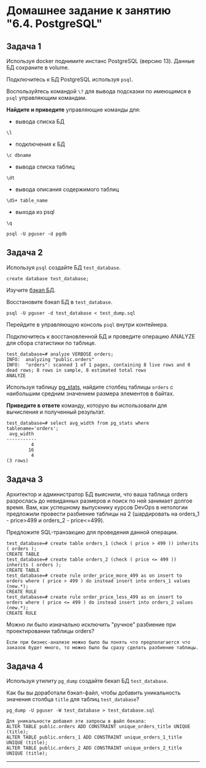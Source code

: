 # Домашнее задание к занятию "6.4. PostgreSQL"

## Задача 1

Используя docker поднимите инстанс PostgreSQL (версию 13). Данные БД сохраните в volume.

Подключитесь к БД PostgreSQL используя `psql`.

Воспользуйтесь командой `\?` для вывода подсказки по имеющимся в `psql` управляющим командам.

**Найдите и приведите** управляющие команды для:
- вывода списка БД
```
\l
```
- подключения к БД
```
\c dbname
```
- вывода списка таблиц
```
\dt
```
- вывода описания содержимого таблиц
```
\dS+ table_name
```
- выхода из psql
```
\q
```
```
psql -U pguser -d pgdb
```

## Задача 2

Используя `psql` создайте БД `test_database`.
```
create database test_database;
```
Изучите [бэкап БД](https://github.com/netology-code/virt-homeworks/tree/master/06-db-04-postgresql/test_data).

Восстановите бэкап БД в `test_database`.
```
psql -U pguser -d test_database < test_dump.sql
```

Перейдите в управляющую консоль `psql` внутри контейнера.

Подключитесь к восстановленной БД и проведите операцию ANALYZE для сбора статистики по таблице.
```
test_database=# analyze VERBOSE orders;
INFO:  analyzing "public.orders"
INFO:  "orders": scanned 1 of 1 pages, containing 8 live rows and 0 dead rows; 8 rows in sample, 8 estimated total rows
ANALYZE
```

Используя таблицу [pg_stats](https://postgrespro.ru/docs/postgresql/12/view-pg-stats), найдите столбец таблицы `orders` 
с наибольшим средним значением размера элементов в байтах.


**Приведите в ответе** команду, которую вы использовали для вычисления и полученный результат.
```
test_database=# select avg_width from pg_stats where tablename='orders';
 avg_width 
-----------
         4
        16
         4
(3 rows)
```

## Задача 3

Архитектор и администратор БД выяснили, что ваша таблица orders разрослась до невиданных размеров и
поиск по ней занимает долгое время. Вам, как успешному выпускнику курсов DevOps в нетологии предложили
провести разбиение таблицы на 2 (шардировать на orders_1 - price>499 и orders_2 - price<=499).

Предложите SQL-транзакцию для проведения данной операции.
```
test_database=# create table orders_1 (check ( price > 499 )) inherits ( orders );
CREATE TABLE
test_database=# create table orders_2 (check ( price <= 499 )) inherits ( orders );
CREATE TABLE
test_database=# create rule order_price_more_499 as on insert to orders where ( price > 499 ) do instead insert into orders_1 values (new.*);
CREATE RULE
test_database=# create rule order_price_less_499 as on insert to orders where ( price <= 499 ) do instead insert into orders_2 values (new.*);
CREATE RULE
```

Можно ли было изначально исключить "ручное" разбиение при проектировании таблицы orders?
```
Если при бизнес-анализе можно было бы понять что предполагается что заказов будет много, то можно было бы сразу сделать разбиение таблицы.
```

## Задача 4

Используя утилиту `pg_dump` создайте бекап БД `test_database`.

Как бы вы доработали бэкап-файл, чтобы добавить уникальность значения столбца `title` для таблиц `test_database`?
```
pg_dump -U pguser -W test_database > test_database.sql

Для уникальности добавил эти запросы в файл бекапа:
ALTER TABLE public.orders ADD CONSTRAINT unique_orders_title UNIQUE (title);
ALTER TABLE public.orders_1 ADD CONSTRAINT unique_orders_1_title UNIQUE (title);
ALTER TABLE public.orders_2 ADD CONSTRAINT unique_orders_2_title UNIQUE (title);
```
---
